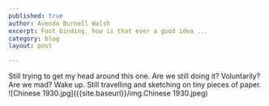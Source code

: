 ```yaml
---
published: true
author: Avenda Burnell Walsh
excerpt: Foot binding, how is that ever a good idea ...
category: blog
layout: post

---
```

Still trying to get my head around this one. Are we still doing it? Voluntarily? Are we mad? Wake up. Still travelling and sketching on tiny pieces of paper. 
![Chinese 1930.jpg]({{site.baseurl}}/img.Chinese 1930.jpeg)
